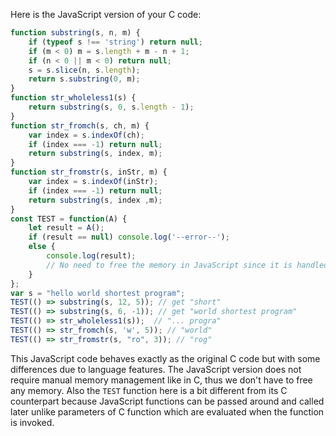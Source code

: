 Here is the JavaScript version of your C code:

```javascript
function substring(s, n, m) {
    if (typeof s !== 'string') return null;
    if (m < 0) m = s.length + m - n + 1;
    if (n < 0 || m < 0) return null;
    s = s.slice(n, s.length);
    return s.substring(0, m);
}
function str_wholeless1(s) {
    return substring(s, 0, s.length - 1);
}
function str_fromch(s, ch, m) {
    var index = s.indexOf(ch);
    if (index === -1) return null;
    return substring(s, index, m);
}
function str_fromstr(s, inStr, m) {
    var index = s.indexOf(inStr);
    if (index === -1) return null;
    return substring(s, index ,m);
}
const TEST = function(A) {
    let result = A();
    if (result == null) console.log('--error--');
    else {
        console.log(result);
        // No need to free the memory in JavaScript since it is handled by the browser/node.js
    }
};
var s = "hello world shortest program";
TEST(() => substring(s, 12, 5)); // get "short"
TEST(() => substring(s, 6, -1)); // get "world shortest program"
TEST(() => str_wholeless1(s));  // "... progra"
TEST(() => str_fromch(s, 'w', 5)); // "world"
TEST(() => str_fromstr(s, "ro", 3)); // "rog"
```
This JavaScript code behaves exactly as the original C code but with some differences due to language features. The JavaScript version does not require manual memory management like in C, thus we don't have to free any memory. Also the `TEST` function here is a bit different from its C counterpart because JavaScript functions can be passed around and called later unlike parameters of C function which are evaluated when the function is invoked.
